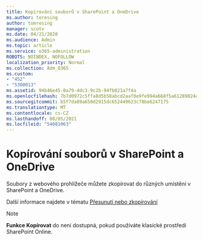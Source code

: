 ```yaml
---
title: Kopírování souborů v SharePoint a OneDrive
ms.author: toresing
author: tomresing
manager: scotv
ms.date: 04/21/2020
ms.audience: Admin
ms.topic: article
ms.service: o365-administration
ROBOTS: NOINDEX, NOFOLLOW
localization_priority: Normal
ms.collection: Adm_O365
ms.custom:
- "452"
- "5300013"
ms.assetid: 94b46e45-0a79-4dc3-9c2b-94fb021a7f4a
ms.openlocfilehash: 7b7d0972c5ffa8d5b58abcd2aaf0e9fe994a668f5a61289024c98f0cc0242547
ms.sourcegitcommit: b5f7da89a650d2915dc652449623c78be6247175
ms.translationtype: MT
ms.contentlocale: cs-CZ
ms.lasthandoff: 08/05/2021
ms.locfileid: "54081063"
---
```

# <a name="copy-files-in-sharepoint-and-onedrive"></a>Kopírování souborů v SharePoint a OneDrive

Soubory z webového prohlížeče můžete zkopírovat do různých umístění v SharePoint a OneDrive.

Další informace najdete v tématu [Přesunutí nebo zkopírování](https://support.microsoft.com/office/00e2f483-4df3-46be-a861-1f5f0c1a87bc)

> [!NOTE]
> **Funkce Kopírovat** do není dostupná, pokud používáte klasické prostředí SharePoint Online.
